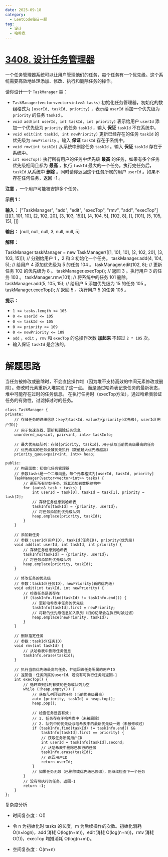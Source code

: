 ```yaml
---
date: 2025-09-18
category:
  - LeetCode每日一题
tag:
  - 设计
  - 哈希表
---
```


# [3408. 设计任务管理器](https://leetcode.cn/problems/design-task-manager/)

一个任务管理器系统可以让用户管理他们的任务，每个任务有一个优先级。这个系统需要高效地处理添加、修改、执行和删除任务的操作。

请你设计一个 `TaskManager` 类：

- `TaskManager(vector<vector<int>>& tasks)` 初始化任务管理器，初始化的数组格式为 `[userId, taskId, priority]` ，表示给 `userId` 添加一个优先级为 `priority` 的任务 `taskId` 。
- `void add(int userId, int taskId, int priority)` 表示给用户 `userId` 添加一个优先级为 `priority` 的任务 `taskId` ，输入 **保证** `taskId` 不在系统中。
- `void edit(int taskId, int newPriority)` 更新已经存在的任务 `taskId` 的优先级为 `newPriority` 。输入 **保证** `taskId` 存在于系统中。
- `void rmv(int taskId)` 从系统中删除任务 `taskId` 。输入 **保证** `taskId` 存在于系统中。
- `int execTop()` 执行所有用户的任务中优先级 **最高** 的任务，如果有多个任务优先级相同且都为 **最高** ，执行 `taskId` 最大的一个任务。执行完任务后，`taskId` 从系统中 **删除** 。同时请你返回这个任务所属的用户 `userId` 。如果不存在任何任务，返回 -1 。

**注意** ，一个用户可能被安排多个任务。

 

**示例 1：**

**输入：**
["TaskManager", "add", "edit", "execTop", "rmv", "add", "execTop"]
[[[[1, 101, 10], [2, 102, 20], [3, 103, 15]]], [4, 104, 5], [102, 8], [], [101], [5, 105, 15], []]

**输出：**
[null, null, null, 3, null, null, 5]

**解释：**

TaskManager taskManager = new TaskManager([[1, 101, 10], [2, 102, 20], [3, 103, 15]]); // 分别给用户 1 ，2 和 3 初始化一个任务。
taskManager.add(4, 104, 5); // 给用户 4 添加优先级为 5 的任务 104 。
taskManager.edit(102, 8); // 更新任务 102 的优先级为 8 。
taskManager.execTop(); // 返回 3 。执行用户 3 的任务 103 。
taskManager.rmv(101); // 将系统中的任务 101 删除。
taskManager.add(5, 105, 15); // 给用户 5 添加优先级为 15 的任务 105 。
taskManager.execTop(); // 返回 5 。执行用户 5 的任务 105 。

 

**提示：**

- `1 <= tasks.length <= 105`
- `0 <= userId <= 105`
- `0 <= taskId <= 105`
- `0 <= priority <= 109`
- `0 <= newPriority <= 109`
- `add` ，`edit` ，`rmv` 和 `execTop` 的总操作次数 **加起来** 不超过 `2 * 105` 次。
- 输入保证 `taskId` 是合法的。

# 解题思路

当任务被修改或删除时，不会直接操作堆（因为堆不支持高效的中间元素修改或删除）。修改时元素重新入堆实现了这一点。
而是通过哈希表记录任务的最新状态，堆中可能存在过时的任务信息。
在执行任务时（execTop方法），通过哈希表验证任务的有效性，过滤掉过时的任务。

```
class TaskManager {
private:
    // 存储任务的详细信息：key为taskId，value为{priority(优先级), userId(用户ID)}
    // 用于快速查找、更新和删除任务信息
    unordered_map<int, pair<int, int>> taskInfo;
    
    // 最大优先级队列：存储{priority, taskId}，用于获取当前优先级最高的任务
    // 优先级高的任务会被优先执行（数值越大优先级越高）
    priority_queue<pair<int, int>> heap;
    
public:
    // 构造函数：初始化任务管理器
    // 参数tasks是一个二维向量，每个元素格式为[userId, taskId, priority]
    TaskManager(vector<vector<int>> tasks) {
        // 遍历所有初始任务，将其添加到数据结构中
        for (auto& task : tasks) {
            int userId = task[0], taskId = task[1], priority = task[2];
            // 存储任务信息到哈希表
            taskInfo[taskId] = {priority, userId};
            // 将任务添加到优先级队列
            heap.emplace(priority, taskId);
        }
    }
    
    // 添加新任务
    // 参数：userId(用户ID), taskId(任务ID), priority(优先级)
    void add(int userId, int taskId, int priority) {
        // 存储任务信息到哈希表
        taskInfo[taskId] = {priority, userId};
        // 将任务添加到优先级队列
        heap.emplace(priority, taskId);
    }
    
    // 修改任务的优先级
    // 参数：taskId(任务ID), newPriority(新的优先级)
    void edit(int taskId, int newPriority) {
        // 检查任务是否存在
        if (taskInfo.find(taskId) != taskInfo.end()) {
            // 更新哈希表中任务的优先级
            taskInfo[taskId].first = newPriority;
            // 将新的优先级信息加入队列（旧的记录会在执行时被过滤）
            heap.emplace(newPriority, taskId);
        }
    }
    
    // 删除指定任务
    // 参数：taskId(任务ID)
    void rmv(int taskId) {
        // 从哈希表中删除任务信息
        taskInfo.erase(taskId);
    }
    
    // 执行当前优先级最高的任务，并返回该任务所属的用户ID
    // 返回值：任务所属的userId，若没有可执行任务则返回-1
    int execTop() {
        // 循环直到找到有效的任务或队列为空
        while (!heap.empty()) {
            // 获取队列顶部的任务（当前优先级最高）
            auto [priority, taskId] = heap.top();
            heap.pop();
            
            // 检查任务是否有效：
            // 1. 任务存在于哈希表中（未被删除）
            // 2. 队列中的优先级与哈希表中的最新优先级一致（未被修改过）
            if (taskInfo.find(taskId) != taskInfo.end() && 
                taskInfo[taskId].first == priority) {
                // 获取任务所属用户ID
                int userId = taskInfo[taskId].second;
                // 从哈希表中删除已执行的任务
                taskInfo.erase(taskId);
                // 返回用户ID
                return userId;
            }
            // 如果任务无效（已删除或优先级已修改），则继续检查下一个任务
        }
        // 没有可执行的任务，返回-1
        return -1;
    }
};
```

复杂度分析

- 时间复杂度：O() 
- 令 n 为初始化时 tasks 的长度，m 为后续操作的次数。初始化消耗 O(n×logn)，add 消耗 O(log(n+m))，edit 消耗 O(log(n+m))，rmv 消耗 O(1))，execTop 均摊消耗 O(log(n+m))。

- 空间复杂度：O(m+n)
